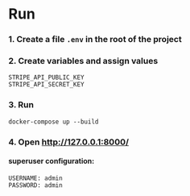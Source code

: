 # Run

### 1. Сreate a file `.env` in the root of the project

### 2. Сreate variables and assign values

   ```
   STRIPE_API_PUBLIC_KEY
   STRIPE_API_SECRET_KEY
   ```

### 3. Run

`docker-compose up --build`

### 4. Open http://127.0.0.1:8000/


#### superuser configuration:

   ```
   USERNAME: admin
   PASSWORD: admin
   ```


